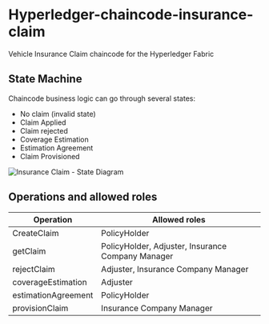 # Hyperledger-chaincode-insurance-claim

Vehicle Insurance Claim chaincode for the Hyperledger Fabric

## State Machine
Chaincode business logic can go through several states:
* No claim (invalid state)
* Claim Applied
* Claim rejected
* Coverage Estimation
* Estimation Agreement
* Claim Provisioned 

![Insurance Claim - State Diagram](https://user-images.githubusercontent.com/15845614/125208010-a1667c80-e2ad-11eb-9d55-addaa66eea62.png)


## Operations and allowed roles
Operation | Allowed roles
------------ | -------------
CreateClaim | PolicyHolder
getClaim | PolicyHolder, Adjuster, Insurance Company Manager
rejectClaim | Adjuster, Insurance Company Manager
coverageEstimation | Adjuster
estimationAgreement | PolicyHolder
provisionClaim | Insurance Company Manager
